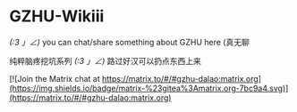 # GZHU-Wikiii
_(:3 」∠)_ you can chat/share something about GZHU here (真无聊

纯粹脑疼挖坑系列
_(:3 」∠)_ 路过好汉可以扔点东西上来

[![Join the Matrix chat at https://matrix.to/#/#gzhu-dalao:matrix.org](https://img.shields.io/badge/matrix-%23gitea%3Amatrix.org-7bc9a4.svg)](https://matrix.to/#/#gzhu-dalao:matrix.org)
